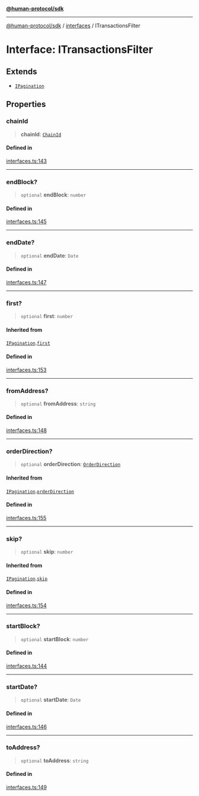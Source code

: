 [**@human-protocol/sdk**](../../README.md)

***

[@human-protocol/sdk](../../modules.md) / [interfaces](../README.md) / ITransactionsFilter

# Interface: ITransactionsFilter

## Extends

- [`IPagination`](IPagination.md)

## Properties

### chainId

> **chainId**: [`ChainId`](../../enums/enumerations/ChainId.md)

#### Defined in

[interfaces.ts:143](https://github.com/humanprotocol/human-protocol/blob/90708c31f10beb8c39c0abd078b41cb6cae38b08/packages/sdk/typescript/human-protocol-sdk/src/interfaces.ts#L143)

***

### endBlock?

> `optional` **endBlock**: `number`

#### Defined in

[interfaces.ts:145](https://github.com/humanprotocol/human-protocol/blob/90708c31f10beb8c39c0abd078b41cb6cae38b08/packages/sdk/typescript/human-protocol-sdk/src/interfaces.ts#L145)

***

### endDate?

> `optional` **endDate**: `Date`

#### Defined in

[interfaces.ts:147](https://github.com/humanprotocol/human-protocol/blob/90708c31f10beb8c39c0abd078b41cb6cae38b08/packages/sdk/typescript/human-protocol-sdk/src/interfaces.ts#L147)

***

### first?

> `optional` **first**: `number`

#### Inherited from

[`IPagination`](IPagination.md).[`first`](IPagination.md#first)

#### Defined in

[interfaces.ts:153](https://github.com/humanprotocol/human-protocol/blob/90708c31f10beb8c39c0abd078b41cb6cae38b08/packages/sdk/typescript/human-protocol-sdk/src/interfaces.ts#L153)

***

### fromAddress?

> `optional` **fromAddress**: `string`

#### Defined in

[interfaces.ts:148](https://github.com/humanprotocol/human-protocol/blob/90708c31f10beb8c39c0abd078b41cb6cae38b08/packages/sdk/typescript/human-protocol-sdk/src/interfaces.ts#L148)

***

### orderDirection?

> `optional` **orderDirection**: [`OrderDirection`](../../enums/enumerations/OrderDirection.md)

#### Inherited from

[`IPagination`](IPagination.md).[`orderDirection`](IPagination.md#orderdirection)

#### Defined in

[interfaces.ts:155](https://github.com/humanprotocol/human-protocol/blob/90708c31f10beb8c39c0abd078b41cb6cae38b08/packages/sdk/typescript/human-protocol-sdk/src/interfaces.ts#L155)

***

### skip?

> `optional` **skip**: `number`

#### Inherited from

[`IPagination`](IPagination.md).[`skip`](IPagination.md#skip)

#### Defined in

[interfaces.ts:154](https://github.com/humanprotocol/human-protocol/blob/90708c31f10beb8c39c0abd078b41cb6cae38b08/packages/sdk/typescript/human-protocol-sdk/src/interfaces.ts#L154)

***

### startBlock?

> `optional` **startBlock**: `number`

#### Defined in

[interfaces.ts:144](https://github.com/humanprotocol/human-protocol/blob/90708c31f10beb8c39c0abd078b41cb6cae38b08/packages/sdk/typescript/human-protocol-sdk/src/interfaces.ts#L144)

***

### startDate?

> `optional` **startDate**: `Date`

#### Defined in

[interfaces.ts:146](https://github.com/humanprotocol/human-protocol/blob/90708c31f10beb8c39c0abd078b41cb6cae38b08/packages/sdk/typescript/human-protocol-sdk/src/interfaces.ts#L146)

***

### toAddress?

> `optional` **toAddress**: `string`

#### Defined in

[interfaces.ts:149](https://github.com/humanprotocol/human-protocol/blob/90708c31f10beb8c39c0abd078b41cb6cae38b08/packages/sdk/typescript/human-protocol-sdk/src/interfaces.ts#L149)
